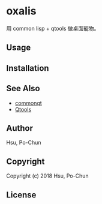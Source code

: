 # oxalis
用 common lisp + qtools 做桌面寵物。

## Usage

## Installation

## See Also
* [commonqt](https://github.com/commonqt/commonqt)
* [Qtools](https://github.com/Shinmera/qtools)

## Author
Hsu, Po-Chun

## Copyright
Copyright (c) 2018 Hsu, Po-Chun

## License
